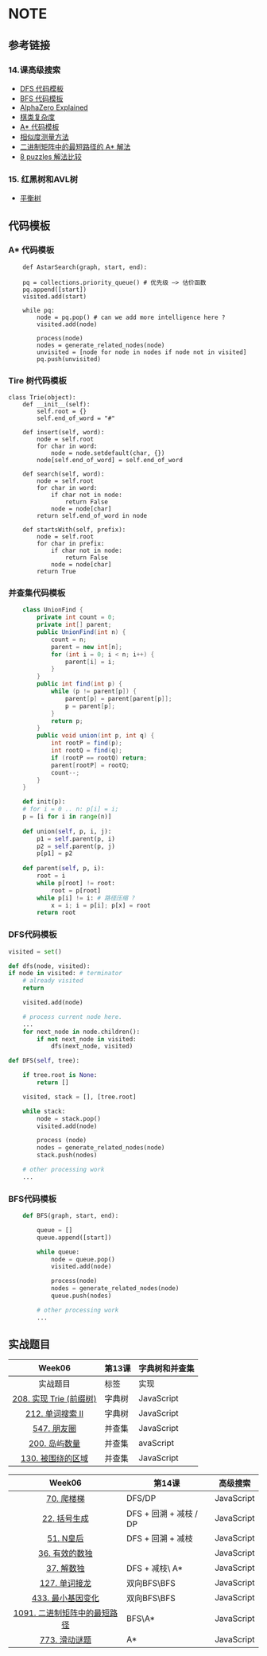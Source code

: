 # NOTE

## 	参考链接 
### 14.课高级搜索
* [DFS 代码模板](http://shimo.im/docs/ddgwCccJQKxkrcTq/)
* [BFS 代码模板](http://shimo.im/docs/P8TqKHGKt3ytkYYd/)
* [AlphaZero Explained](https://nikcheerla.github.io/deeplearningschool/2018/01/01/AlphaZero-Explained/)
* [棋类复杂度](https://en.wikipedia.org/wiki/Game_complexity)
* [A* 代码模板](https://shimo.im/docs/CXvjHyWhpQcxXjcw/)
* [相似度测量方法](https://dataaspirant.com/2015/04/11/five-most-popular-similarity-measures-implementation-in-python/)
* [二进制矩阵中的最短路径的 A* 解法](https://leetcode.com/problems/shortest-path-in-binary-matrix/discuss/313347/A*-search-in-Python)
* [8 puzzles 解法比较](https://zxi.mytechroad.com/blog/searching/8-puzzles-bidirectional-astar-vs-bidirectional-bfs/)
### 15. 红黑树和AVL树
* [平衡树](https://en.wikipedia.org/wiki/Self-balancing_binary_search_tree)

## 代码模板
### A* 代码模板
```
    def AstarSearch(graph, start, end):

	pq = collections.priority_queue() # 优先级 —> 估价函数
	pq.append([start]) 
	visited.add(start)

	while pq: 
		node = pq.pop() # can we add more intelligence here ?
		visited.add(node)

		process(node) 
		nodes = generate_related_nodes(node) 
   		unvisited = [node for node in nodes if node not in visited]
		pq.push(unvisited)
```
### Tire 树代码模板
```
class Trie(object):
	def __init__(self): 
		self.root = {} 
		self.end_of_word = "#" 
 
	def insert(self, word): 
		node = self.root 
		for char in word: 
			node = node.setdefault(char, {}) 
		node[self.end_of_word] = self.end_of_word 
 
	def search(self, word): 
		node = self.root 
		for char in word: 
			if char not in node: 
				return False 
			node = node[char] 
		return self.end_of_word in node 
 
	def startsWith(self, prefix): 
		node = self.root 
		for char in prefix: 
			if char not in node: 
				return False 
			node = node[char] 
		return True
```

### 并查集代码模板
```Java
	class UnionFind { 
		private int count = 0; 
		private int[] parent; 
		public UnionFind(int n) { 
			count = n; 
			parent = new int[n]; 
			for (int i = 0; i < n; i++) { 
				parent[i] = i;
			}
		} 
		public int find(int p) { 
			while (p != parent[p]) { 
				parent[p] = parent[parent[p]]; 
				p = parent[p]; 
			}
			return p; 
		}
		public void union(int p, int q) { 
			int rootP = find(p); 
			int rootQ = find(q); 
			if (rootP == rootQ) return; 
			parent[rootP] = rootQ; 
			count--;
		}
	}
```
```Python
	def init(p): 
	# for i = 0 .. n: p[i] = i; 
	p = [i for i in range(n)] 
 
	def union(self, p, i, j): 
		p1 = self.parent(p, i) 
		p2 = self.parent(p, j) 
		p[p1] = p2 
	
	def parent(self, p, i): 
		root = i 
		while p[root] != root: 
			root = p[root] 
		while p[i] != i: # 路径压缩 ?
			x = i; i = p[i]; p[x] = root 
		return root
```

### DFS代码模板
```Python
visited = set() 

def dfs(node, visited):
if node in visited: # terminator
	# already visited 
	return 

	visited.add(node) 

	# process current node here. 
	...
	for next_node in node.children(): 
		if not next_node in visited: 
			dfs(next_node, visited)
```
```Python
def DFS(self, tree): 

	if tree.root is None: 
		return [] 

	visited, stack = [], [tree.root]

	while stack: 
		node = stack.pop() 
		visited.add(node)

		process (node) 
		nodes = generate_related_nodes(node) 
		stack.push(nodes) 

	# other processing work 
	...
```

### BFS代码模板
```Python
	def BFS(graph, start, end):

		queue = [] 
		queue.append([start]) 

		while queue: 
			node = queue.pop() 
			visited.add(node)

			process(node) 
			nodes = generate_related_nodes(node) 
			queue.push(nodes)

		# other processing work 
		...
```

## 实战题目
| Week06 | 第13课 | 字典树和并查集 |
| :---: | --- | --- |
|实战题目|标签 |实现
| [208. 实现 Trie (前缀树)](https://leetcode-cn.com/problems/implement-trie-prefix-tree/solution/) | 字典树 | JavaScript |
| [212. 单词搜索 II](https://leetcode-cn.com/problems/word-search-ii/)  | 字典树 | JavaScript |
| [547. 朋友圈](https://leetcode-cn.com/problems/friend-circles/) | 并查集 | JavaScript |
| [200. 岛屿数量](https://leetcode-cn.com/problems/number-of-islands/) | 并查集 | avaScript |
| [130. 被围绕的区域](https://leetcode-cn.com/problems/surrounded-regions/) | 并查集 | JavaScript | 

| Week06 | 第14课 | 高级搜索 |
| :---: | --- | --- |
| [70. 爬楼梯](https://leetcode-cn.com/problems/climbing-stairs/) | DFS/DP| JavaScript |
| [22. 括号生成](https://leetcode-cn.com/problems/generate-parentheses/) | DFS + 回溯 + 减枝 / DP | JavaScript |
| [51. N皇后](https://leetcode-cn.com/problems/n-queens/) | DFS + 回溯 + 减枝 | JavaScript |
| [36. 有效的数独](https://leetcode-cn.com/problems/valid-sudoku/description/) | | JavaScript |
| [37. 解数独](https://leetcode-cn.com/problems/sudoku-solver/#/description) | DFS + 减枝\ A* |  JavaScript |
| [127. 单词接龙](https://leetcode-cn.com/problems/word-ladder/) | 双向BFS\BFS | JavaScript |
| [433. 最小基因变化](https://leetcode-cn.com/problems/minimum-genetic-mutation/) | 双向BFS\BFS | JavaScript |
| [1091. 二进制矩阵中的最短路径](https://leetcode-cn.com/problems/shortest-path-in-binary-matrix/) | BFS\A* | JavaScript |
| [773. 滑动谜题](https://leetcode-cn.com/problems/sliding-puzzle/) | A* | JavaScript |